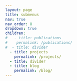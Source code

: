 ```yaml
---
layout: page
title: submenus
nav: true
nav_order: 8
dropdown: true
children:
#   - title: publications
#    permalink: /publications/
#  - title: divider
  - title: projects
    permalink: /projects/
  - title: divider
  - title: blog
    permalink: /blog/
---
```

